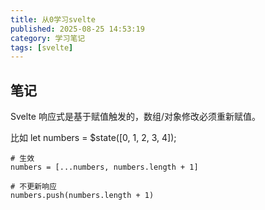 ```yaml
---
title: 从0学习svelte
published: 2025-08-25 14:53:19
category: 学习笔记
tags: [svelte]
---
```

## 笔记
Svelte 响应式是基于赋值触发的，数组/对象修改必须重新赋值。

比如 let numbers = $state([0, 1, 2, 3, 4]);

```
# 生效
numbers = [...numbers, numbers.length + 1]

# 不更新响应
numbers.push(numbers.length + 1)

```